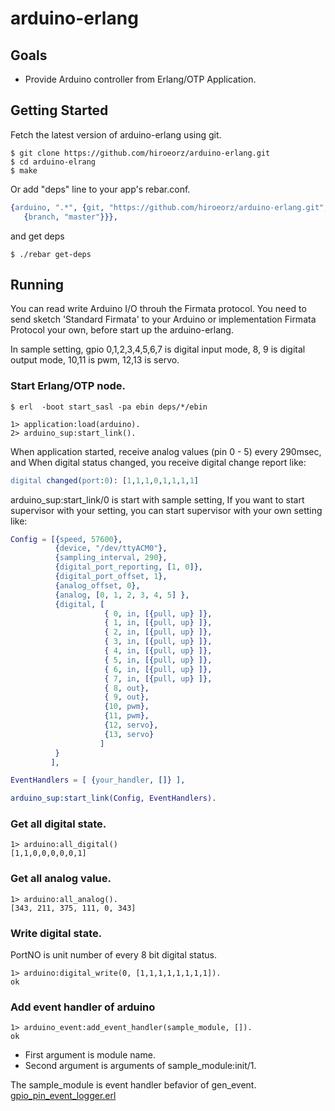 # arduino-erlang

## Goals

* Provide Arduino controller from Erlang/OTP Application.

## Getting Started

Fetch the latest version of arduino-erlang using git.

```
$ git clone https://github.com/hiroeorz/arduino-erlang.git
$ cd arduino-elrang
$ make
```
Or add "deps" line to your app's rebar.conf.

```erlang
{arduino, ".*", {git, "https://github.com/hiroeorz/arduino-erlang.git",
   {branch, "master"}}},

```

and get deps

```
$ ./rebar get-deps
```

## Running

You can read write Arduino I/O throuh the Firmata protocol.
You need to send sketch 'Standard Firmata' to your Arduino or implementation Firmata Protocol your own, before start up the arduino-erlang.

In sample setting, gpio 0,1,2,3,4,5,6,7 is digital input mode,
   8, 9 is digital output mode,
  10,11 is pwm,
  12,13 is servo.

### Start Erlang/OTP node.

```
$ erl  -boot start_sasl -pa ebin deps/*/ebin
```

```erl-sh
1> application:load(arduino).
2> arduino_sup:start_link().
```

When application started, receive analog values (pin 0 - 5) every 290msec, and When digital status changed, you receive digital change report like:

```erlang
digital changed(port:0): [1,1,1,0,1,1,1,1]
```

arduino_sup:start_link/0 is start with sample setting, If you want to start supervisor with your setting, you can start supervisor with your own setting like:

```erlang
Config = [{speed, 57600},
          {device, "/dev/ttyACM0"},
          {sampling_interval, 290},
          {digital_port_reporting, [1, 0]},
          {digital_port_offset, 1},
          {analog_offset, 0},
          {analog, [0, 1, 2, 3, 4, 5] },
          {digital, [
                     { 0, in, [{pull, up} ]},
                     { 1, in, [{pull, up} ]},
                     { 2, in, [{pull, up} ]},
                     { 3, in, [{pull, up} ]},
                     { 4, in, [{pull, up} ]},
                     { 5, in, [{pull, up} ]},
                     { 6, in, [{pull, up} ]},
                     { 7, in, [{pull, up} ]},
                     { 8, out},
                     { 9, out},
                     {10, pwm},
                     {11, pwm},
                     {12, servo},
                     {13, servo}
                    ]
          }
         ],

EventHandlers = [ {your_handler, []} ],

arduino_sup:start_link(Config, EventHandlers).
```
 
### Get all digital state.

```erl-sh
1> arduino:all_digital()
[1,1,0,0,0,0,0,1]
```

### Get all analog value.

```erl-sh
1> arduino:all_analog().
[343, 211, 375, 111, 0, 343]
```

### Write digital state.

PortNO is unit number of every 8 bit digital status.

```erl-sh
1> arduino:digital_write(0, [1,1,1,1,1,1,1,1]).
ok
```

### Add event handler of arduino

```erl-sh
1> arduino_event:add_event_handler(sample_module, []).
ok
```

* First argument is module name.
* Second argument is arguments of sample_module:init/1.

The sample_module is event handler befavior of gen_event.
[gpio_pin_event_logger.erl](blob/master/src/arduino_event_logger.erl)
